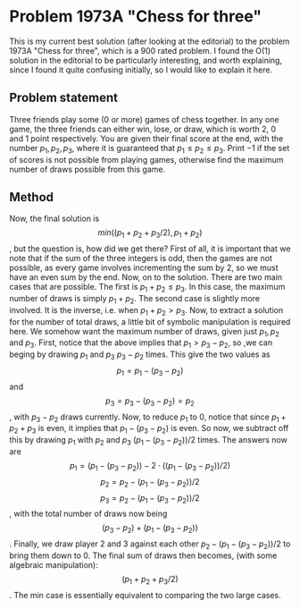 # Problem 1973A "Chess for three"
This is my current best solution (after looking at the editorial) to the problem 1973A "Chess for three", which is a 900 rated problem. I found the O(1) solution in the editorial to be particularly interesting, and worth explaining, since I found it quite confusing initially, so I would like to explain it here.

## Problem statement
Three friends play some ($0$ or more) games of chess together. In any one game, the three friends can either win, lose, or draw, which is worth $2$, $0$ and $1$ point respectively. You are given their final score at the end, with the number $p_1, p_2, p_3$, where it is guaranteed that $p_1 \leq p_2 \leq p_3$. Print $-1$ if the set of scores is not possible from playing games, otherwise find the maximum number of draws possible from this game.

## Method
Now, the final solution is $$ min((p_1 + p_2 + p_3 / 2), p_1 + p_2)$$, but the question is, how did we get there? First of all, it is important that we note that if the sum of the three integers is odd, then the games are not possible, as every game involves incrementing the sum by $2$, so we must have an even sum by the end. Now, on to the solution. There are two main cases that are possible. The first is $p_1 + p_2 \leq p_3$. In this case, the maximum number of draws is simply $p_1 + p_2$. The second case is slightly more involved. It is the inverse, i.e. when $p_1 + p_2 > p_3$. Now, to extract a solution for the number of total draws, a little bit of symbolic manipulation is required here. We somehow want the maximum number of draws, given just $p_1, p_2$ and $p_3$. First, notice that the above implies that $p_1 > p_3 - p_2$, so ,we can beging by drawing $p_1$ and $p_3$ $p_3 - p_2$ times. This give the two values as $$p_1 = p_1 - (p_3 - p_2)$$ and $$p_3 = p_3 - (p_3 - p_2) = p_2$$, with $p_3 - p_2$ draws currently. Now, to reduce $p_1$ to $0$, notice that since $p_1 + p_2 + p_3$ is even, it implies that $p_1 - (p_3 - p_2)$ is even. So now, we subtract off this by drawing $p_1$ with $p_2$ and $p_3$ $(p_1 - (p_3 - p_2)) / 2$ times. The answers now are $$p_1 = (p_1 - (p_3 - p_2)) - 2 \cdot ((p_1 - (p_3 - p_2)) / 2)$$ $$p_2 = p_2 - (p_1 - (p_3 - p_2)) / 2$$ $$p_3 = p_2 - (p_1 - (p_3 - p_2)) / 2$$, with the total number of draws now being $$(p_3 - p_2) + (p_1 - (p_3 - p_2))$$. Finally, we draw player 2 and 3 against each other $p_2 - (p_1 - (p_3 - p_2)) / 2$ to bring them down to 0. The final sum of draws then becomes, (with some algebraic manipulation): $$(p_1 + p_2 + p_3 / 2)$$. The min case is essentially equivalent to comparing the two large cases.